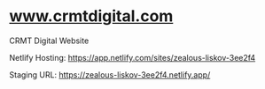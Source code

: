 # www.crmtdigital.com
CRMT Digital Website

Netlify Hosting: https://app.netlify.com/sites/zealous-liskov-3ee2f4

Staging URL: https://zealous-liskov-3ee2f4.netlify.app/
